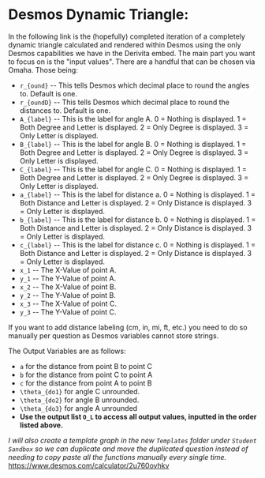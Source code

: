 # Desmos Dynamic Triangle:
In the following link is the (hopefully) completed iteration of a completely dynamic triangle calculated and rendered within Desmos using the only Desmos capabilities we have in the Derivita embed.
The main part you want to focus on is the "input values". There are a handful that can be chosen via Omaha. Those being:
- `r_{ound}` --  This tells Desmos which decimal place to round the angles to. Default is one.
- `r_{oundD}` -- This tells Desmos which decimal place to round the distances to. Default is one.
- `A_{label}` -- This is the label for angle A. 0 = Nothing is displayed. 1 = Both Degree and Letter is displayed. 2 = Only Degree is displayed. 3 = Only Letter is displayed.
- `B_{label}` -- This is the label for angle B. 0 = Nothing is displayed. 1 = Both Degree and Letter is displayed. 2 = Only Degree is displayed. 3 = Only Letter is displayed.
- `C_{label}` -- This is the label for angle C. 0 = Nothing is displayed. 1 = Both Degree and Letter is displayed. 2 = Only Degree is displayed. 3 = Only Letter is displayed.
- `a_{label}` -- This is the label for distance a. 0 = Nothing is displayed. 1 = Both Distance and Letter is displayed. 2 = Only Distance is displayed. 3 = Only Letter is displayed.
- `b_{label}` -- This is the label for distance b. 0 = Nothing is displayed. 1 = Both Distance and Letter is displayed. 2 = Only Distance is displayed. 3 = Only Letter is displayed.
- `c_{label}` -- This is the label for distance c. 0 = Nothing is displayed. 1 = Both Distance and Letter is displayed. 2 = Only Distance is displayed. 3 = Only Letter is displayed.
- `x_1` -- The X-Value of point A.
- `y_1` -- The Y-Value of point A.
- `x_2` -- The X-Value of point B.
- `y_2` -- The Y-Value of point B.
- `x_3` -- The X-Value of point C.
- `y_3` -- The Y-Value of point C.

If you want to add distance labeling (cm, in, mi, ft, etc.) you need to do so manually per question as Desmos variables cannot store strings.

The Output Variables are as follows:
- `a` for the distance from point B to point C
- `b` for the distance from point C to point A
- `c` for the distance from point A to point B
- `\theta_{do1}` for angle C unrounded.
- `\theta_{do2}` for angle B unrounded.
- `\theta_{do3}` for angle A unrounded
- **Use the output list `O_L` to access all output values, inputted in the order listed above.**

*I will also create a template graph in the new `Templates` folder under `Student Sandbox` so we can duplicate and move the duplicated question instead of needing to copy paste all the functions manually every single time.*
https://www.desmos.com/calculator/2u760ovhkv

